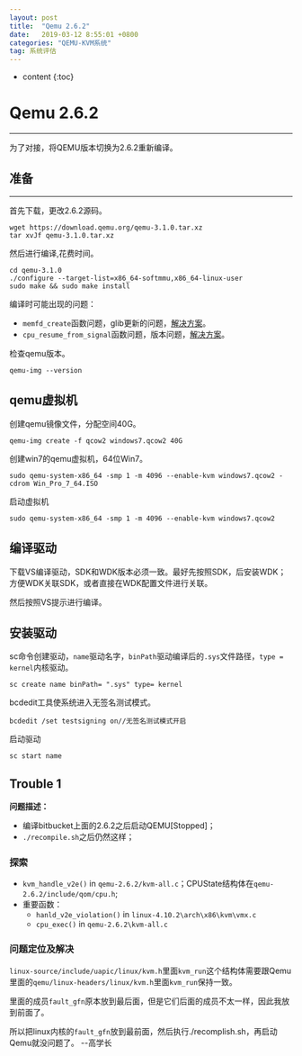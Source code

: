 ```yaml
---
layout: post
title:  "Qemu 2.6.2"
date:   2019-03-12 8:55:01 +0800
categories: "QEMU-KVM系统"
tag: 系统评估
---
```

* content
{:toc}


# Qemu 2.6.2
---
为了对接，将QEMU版本切换为2.6.2重新编译。

## 准备
---
首先下载，更改2.6.2源码。
```shell
wget https://download.qemu.org/qemu-3.1.0.tar.xz
tar xvJf qemu-3.1.0.tar.xz
```
然后进行编译,花费时间。

```shell
cd qemu-3.1.0
./configure --target-list=x86_64-softmmu,x86_64-linux-user
sudo make && sudo make install
```
编译时可能出现的问题：
* `memfd_create`函数问题，glib更新的问题，[解决方案](https://git.qemu.org/?p=qemu.git;a=commit;h=75e5b70e6b5dcc4f2219992d7cffa462aa406af0)。
* `cpu_resume_from_signal`函数问题，版本问题，[解决方案](https://github.com/geohot/qira/issues/198)。

检查qemu版本。
```shell
qemu-img --version
```

## qemu虚拟机
创建qemu镜像文件，分配空间40G。

```shell
qemu-img create -f qcow2 windows7.qcow2 40G 
```
创建win7的qemu虚拟机，64位Win7。
```shell
sudo qemu-system-x86_64 -smp 1 -m 4096 --enable-kvm windows7.qcow2 -cdrom Win_Pro_7_64.ISO 
```
启动虚拟机
```shell
sudo qemu-system-x86_64 -smp 1 -m 4096 --enable-kvm windows7.qcow2 
```

## 编译驱动
下载VS编译驱动，SDK和WDK版本必须一致。最好先按照SDK，后安装WDK；方便WDK关联SDK，或者直接在WDK配置文件进行关联。

然后按照VS提示进行编译。

## 安装驱动
sc命令创建驱动，`name`驱动名字，`binPath`驱动编译后的`.sys`文件路径，`type = kernel`内核驱动。
```shell
sc create name binPath= ".sys" type= kernel	
```
bcdedit工具使系统进入无签名测试模式。
```shell
bcdedit /set testsigning on//无签名测试模式开启
```
启动驱动
```shell
sc start name
```


## Trouble 1
**问题描述：**
* 编译bitbucket上面的2.6.2之后启动QEMU[Stopped]；
* `./recompile.sh`之后仍然这样；

### 探索
* `kvm_handle_v2e()` in `qemu-2.6.2/kvm-all.c`；CPUState结构体在`qemu-2.6.2/include/qom/cpu.h`;
* 重要函数：
	* `hanld_v2e_violation()` in `linux-4.10.2\arch\x86\kvm\vmx.c`
	* `cpu_exec()` in `qemu-2.6.2\kvm-all.c`

### 问题定位及解决
`linux-source/include/uapic/linux/kvm.h`里面`kvm_run`这个结构体需要跟Qemu里面的`qemu/linux-headers/linux/kvm.h`里面`kvm_run`保持一致。

里面的成员`fault_gfn`原本放到最后面，但是它们后面的成员不太一样，因此我放到前面了。

所以把linux内核的`fault_gfn`放到最前面，然后执行./recomplish.sh，再启动Qemu就没问题了。 --高学长







